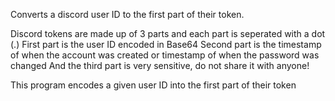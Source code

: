 Converts a discord user ID to the first part of their token.

Discord tokens are made up of 3 parts and each part is seperated with a dot (.)
First part is the user ID encoded in Base64
Second part is the timestamp of when the account was created or timestamp of when the password was changed
And the third part is very sensitive, do not share it with anyone!

This program encodes a given user ID into the first part of their token
